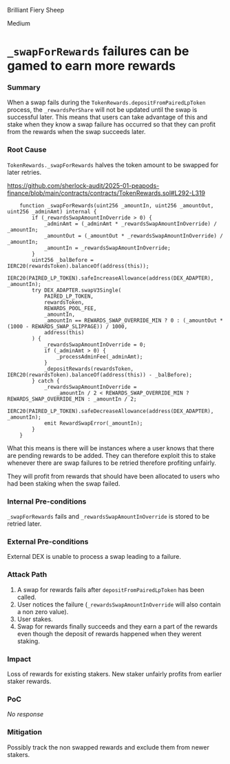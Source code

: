 Brilliant Fiery Sheep

Medium

# `_swapForRewards` failures can be gamed to earn more rewards

### Summary

When a swap fails during the `TokenRewards.depositFromPairedLpToken` process, the `_rewardsPerShare` will not be updated until the swap is successful later. This means that users can take advantage of this and stake when they know a swap failure has occurred so that they can profit from the rewards when the swap succeeds later.

### Root Cause

`TokenRewards._swapForRewards` halves the token amount to be swapped for later retries.

https://github.com/sherlock-audit/2025-01-peapods-finance/blob/main/contracts/contracts/TokenRewards.sol#L292-L319

```solidity
    function _swapForRewards(uint256 _amountIn, uint256 _amountOut, uint256 _adminAmt) internal {
        if (_rewardsSwapAmountInOverride > 0) {
            _adminAmt = (_adminAmt * _rewardsSwapAmountInOverride) / _amountIn;
            _amountOut = (_amountOut * _rewardsSwapAmountInOverride) / _amountIn;
            _amountIn = _rewardsSwapAmountInOverride;
        }
        uint256 _balBefore = IERC20(rewardsToken).balanceOf(address(this));
        IERC20(PAIRED_LP_TOKEN).safeIncreaseAllowance(address(DEX_ADAPTER), _amountIn);
        try DEX_ADAPTER.swapV3Single(
            PAIRED_LP_TOKEN,
            rewardsToken,
            REWARDS_POOL_FEE,
            _amountIn,
            _amountIn == REWARDS_SWAP_OVERRIDE_MIN ? 0 : (_amountOut * (1000 - REWARDS_SWAP_SLIPPAGE)) / 1000,
            address(this)
        ) {
            _rewardsSwapAmountInOverride = 0;
            if (_adminAmt > 0) {
                _processAdminFee(_adminAmt);
            }
            _depositRewards(rewardsToken, IERC20(rewardsToken).balanceOf(address(this)) - _balBefore);
        } catch {
            _rewardsSwapAmountInOverride =
                _amountIn / 2 < REWARDS_SWAP_OVERRIDE_MIN ? REWARDS_SWAP_OVERRIDE_MIN : _amountIn / 2;
            IERC20(PAIRED_LP_TOKEN).safeDecreaseAllowance(address(DEX_ADAPTER), _amountIn);
            emit RewardSwapError(_amountIn);
        }
    }
```

What this means is there will be instances where a user knows that there are pending rewards to be added. They can therefore exploit this to stake whenever there are swap failures to be retried therefore profiting unfairly.

They will profit from rewards that should have been allocated to users who had been staking when the swap failed.

### Internal Pre-conditions

`_swapForRewards` fails and `_rewardsSwapAmountInOverride` is stored to be retried later.

### External Pre-conditions

External DEX is unable to process a swap leading to a failure. 

### Attack Path

1. A swap for rewards fails after `depositFromPairedLpToken` has been called.
2. User notices the failure (`_rewardsSwapAmountInOverride` will also contain a non zero value).
3. User stakes.
4. Swap for rewards finally succeeds and they earn a part of the rewards even though the deposit of rewards happened when they werent staking.

### Impact

Loss of rewards for existing stakers.
New staker unfairly profits from earlier staker rewards.

### PoC

_No response_

### Mitigation

Possibly track the non swapped rewards and exclude them from newer stakers.